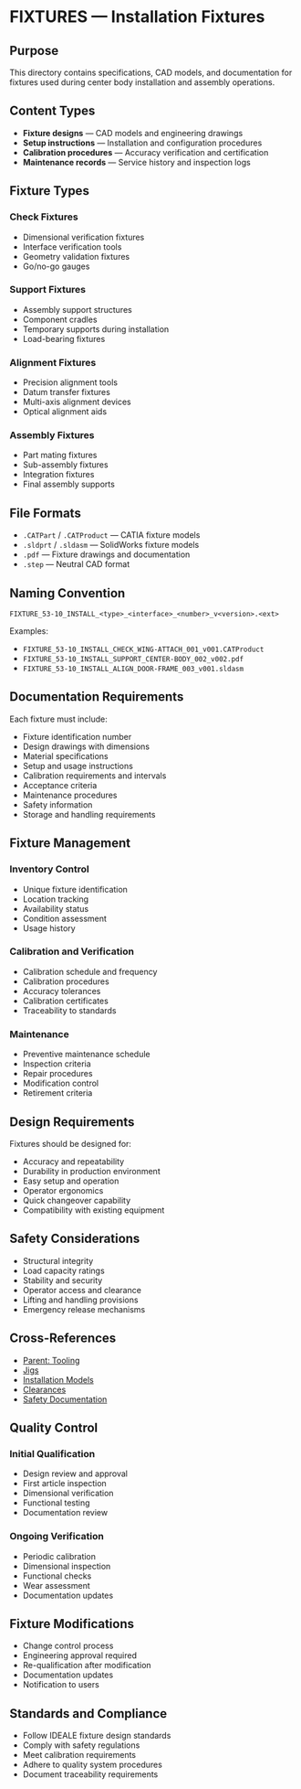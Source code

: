 # FIXTURES — Installation Fixtures

## Purpose

This directory contains specifications, CAD models, and documentation for fixtures used during center body installation and assembly operations.

## Content Types

- **Fixture designs** — CAD models and engineering drawings
- **Setup instructions** — Installation and configuration procedures
- **Calibration procedures** — Accuracy verification and certification
- **Maintenance records** — Service history and inspection logs

## Fixture Types

### Check Fixtures
- Dimensional verification fixtures
- Interface verification tools
- Geometry validation fixtures
- Go/no-go gauges

### Support Fixtures
- Assembly support structures
- Component cradles
- Temporary supports during installation
- Load-bearing fixtures

### Alignment Fixtures
- Precision alignment tools
- Datum transfer fixtures
- Multi-axis alignment devices
- Optical alignment aids

### Assembly Fixtures
- Part mating fixtures
- Sub-assembly fixtures
- Integration fixtures
- Final assembly supports

## File Formats

- `.CATPart` / `.CATProduct` — CATIA fixture models
- `.sldprt` / `.sldasm` — SolidWorks fixture models
- `.pdf` — Fixture drawings and documentation
- `.step` — Neutral CAD format

## Naming Convention

```
FIXTURE_53-10_INSTALL_<type>_<interface>_<number>_v<version>.<ext>
```

Examples:
- `FIXTURE_53-10_INSTALL_CHECK_WING-ATTACH_001_v001.CATProduct`
- `FIXTURE_53-10_INSTALL_SUPPORT_CENTER-BODY_002_v002.pdf`
- `FIXTURE_53-10_INSTALL_ALIGN_DOOR-FRAME_003_v001.sldasm`

## Documentation Requirements

Each fixture must include:
- Fixture identification number
- Design drawings with dimensions
- Material specifications
- Setup and usage instructions
- Calibration requirements and intervals
- Acceptance criteria
- Maintenance procedures
- Safety information
- Storage and handling requirements

## Fixture Management

### Inventory Control
- Unique fixture identification
- Location tracking
- Availability status
- Condition assessment
- Usage history

### Calibration and Verification
- Calibration schedule and frequency
- Calibration procedures
- Accuracy tolerances
- Calibration certificates
- Traceability to standards

### Maintenance
- Preventive maintenance schedule
- Inspection criteria
- Repair procedures
- Modification control
- Retirement criteria

## Design Requirements

Fixtures should be designed for:
- Accuracy and repeatability
- Durability in production environment
- Easy setup and operation
- Operator ergonomics
- Quick changeover capability
- Compatibility with existing equipment

## Safety Considerations

- Structural integrity
- Load capacity ratings
- Stability and security
- Operator access and clearance
- Lifting and handling provisions
- Emergency release mechanisms

## Cross-References

- [Parent: Tooling](../README.md)
- [Jigs](../JIGS/README.md)
- [Installation Models](../../MODELS/README.md)
- [Clearances](../../CLEARANCES/README.md)
- [Safety Documentation](../../SAFETY/README.md)

## Quality Control

### Initial Qualification
- Design review and approval
- First article inspection
- Dimensional verification
- Functional testing
- Documentation review

### Ongoing Verification
- Periodic calibration
- Dimensional inspection
- Functional checks
- Wear assessment
- Documentation updates

## Fixture Modifications

- Change control process
- Engineering approval required
- Re-qualification after modification
- Documentation updates
- Notification to users

## Standards and Compliance

- Follow IDEALE fixture design standards
- Comply with safety regulations
- Meet calibration requirements
- Adhere to quality system procedures
- Document traceability requirements
